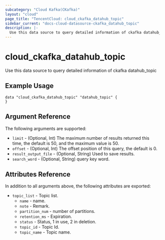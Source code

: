 ```yaml
---
subcategory: "Cloud Kafka(CKafka)"
layout: "cloud"
page_title: "TencentCloud: cloud_ckafka_datahub_topic"
sidebar_current: "docs-cloud-datasource-ckafka_datahub_topic"
description: |-
  Use this data source to query detailed information of ckafka datahub_topic
---
```


# cloud_ckafka_datahub_topic

Use this data source to query detailed information of ckafka datahub_topic

## Example Usage

```hcl
data "cloud_ckafka_datahub_topic" "datahub_topic" {
}
```

## Argument Reference

The following arguments are supported:

* `limit` - (Optional, Int) The maximum number of results returned this time, the default is 50, and the maximum value is 50.
* `offset` - (Optional, Int) The offset position of this query, the default is 0.
* `result_output_file` - (Optional, String) Used to save results.
* `search_word` - (Optional, String) query key word.

## Attributes Reference

In addition to all arguments above, the following attributes are exported:

* `topic_list` - Topic list.
  * `name` - name.
  * `note` - Remark.
  * `partition_num` - number of partitions.
  * `retention_ms` - Expiration.
  * `status` - Status, 1 in use, 2 in deletion.
  * `topic_id` - Topic Id.
  * `topic_name` - Topic name.


